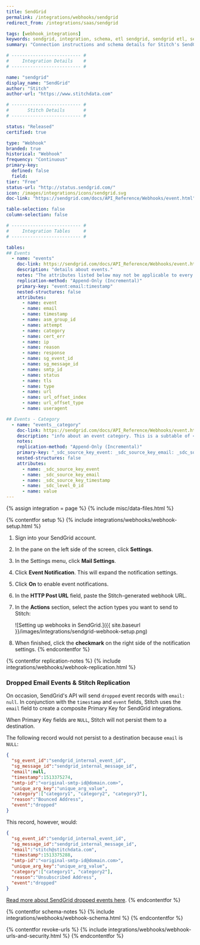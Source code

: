 ```yaml
---
title: SendGrid
permalink: /integrations/webhooks/sendgrid
redirect_from: /integrations/saas/sendgrid

tags: [webhook_integrations]
keywords: sendgrid, integration, schema, etl sendgrid, sendgrid etl, sendgrid schema
summary: "Connection instructions and schema details for Stitch's SendGrid integration."

# -------------------------- #
#     Integration Details    #
# -------------------------- #

name: "sendgrid"
display_name: "SendGrid"
author: "Stitch"
author-url: "https://www.stitchdata.com"

# -------------------------- #
#       Stitch Details       #
# -------------------------- #

status: "Released"
certified: true

type: "Webhook"
branded: true
historical: "Webhook"
frequency: "Continuous"
primary-key:
  defined: false
  field: 
tier: "Free"
status-url: "http://status.sendgrid.com/"
icon: /images/integrations/icons/sendgrid.svg
doc-link: "https://sendgrid.com/docs/API_Reference/Webhooks/event.html"

table-selection: false
column-selection: false

# -------------------------- #
#     Integration Tables     #
# -------------------------- #

tables:
## Events
  - name: "events"
    doc-link: https://sendgrid.com/docs/API_Reference/Webhooks/event.html#-Event-Types
    description: "details about events."
    notes: "The attributes listed below may not be applicable to every single event type - because of this, you may see some rows that have <code>NULL</code> values."
    replication-method: "Append-Only (Incremental)"
    primary-key: "event:email:timestamp"
    nested-structures: false
    attributes:
      - name: event
      - name: email
      - name: timestamp
      - name: asm_group_id
      - name: attempt
      - name: category
      - name: cert_err
      - name: ip
      - name: reason
      - name: response
      - name: sg_event_id
      - name: sg_message_id
      - name: smtp_id
      - name: status
      - name: tls
      - name: type
      - name: url
      - name: url_offset_index
      - name: url_offset_type
      - name: useragent

## Events - Category
  - name: "events__category"
    doc-link: https://sendgrid.com/docs/API_Reference/Webhooks/event.html#-Event-Types
    description: "info about an event category. This is a subtable of <code>events</code>."
    notes: 
    replication-method: "Append-Only (Incremental)"
    primary-key: "_sdc_source_key_event: _sdc_source_key_email: _sdc_source_key_timestamp: _sdc_level_0_id"
    nested-structures: false
    attributes:
      - name: _sdc_source_key_event
      - name: _sdc_source_key_email
      - name: _sdc_source_key_timestamp
      - name: _sdc_level_0_id
      - name: value
---
```

{% assign integration = page %}
{% include misc/data-files.html %}

{% contentfor setup %}
{% include integrations/webhooks/webhook-setup.html %}

1. Sign into your SendGrid account.
2. In the pane on the left side of the screen, click **Settings**.
3. In the Settings menu, click **Mail Settings**.
4. Click **Event Notification**. This will expand the notification settings.
5. Click **On** to enable event notifications.
6. In the **HTTP Post URL** field, paste the Stitch-generated webhook URL.
7. In the **Actions** section, select the action types you want to send to Stitch:

   ![Setting up webhooks in SendGrid.]({{ site.baseurl }}/images/integrations/sendgrid-webhook-setup.png)

8. When finished, click the **checkmark** on the right side of the notification settings.
{% endcontentfor %}


{% contentfor replication-notes %}
{% include integrations/webhooks/webhook-replication.html %}

### Dropped Email Events & Stitch Replication

On occasion, SendGrid's API will send `dropped` event records with `email: null`. In conjunction with the `timestamp` and `event` fields, Stitch uses the `email` field to create a composite Primary Key for SendGrid integrations. 

When Primary Key fields are `NULL`, Stitch will not persist them to a destination.

The following record would not persist to a destination because `email` is `NULL`:

```json
{
  "sg_event_id":"sendgrid_internal_event_id",
  "sg_message_id":"sendgrid_internal_message_id",
  "email":null,
  "timestamp":1513375274,
  "smtp-id":"<original-smtp-id@domain.com>",
  "unique_arg_key":"unique_arg_value",
  "category":["category1", "category2", "category3"],
  "reason":"Bounced Address",
  "event":"dropped"
}
```

This record, however, would:

```json
{
  "sg_event_id":"sendgrid_internal_event_id",
  "sg_message_id":"sendgrid_internal_message_id",
  "email":"stitch@stitchdata.com",
  "timestamp":1513375288,
  "smtp-id":"<original-smtp-id@domain.com>",
  "unique_arg_key":"unique_arg_value",
  "category":["category1", "category2"],
  "reason":"Unsubscribed Address",
  "event":"dropped"
}
```

[Read more about SendGrid dropped events here](https://sendgrid.com/docs/Classroom/Deliver/Undeliverable_Email/my_emails_are_being_dropped.html).
{% endcontentfor %}



{% contentfor schema-notes %}
{% include integrations/webhooks/webhook-schema.html %}
{% endcontentfor %}



{% contentfor revoke-urls %}
{% include integrations/webhooks/webhook-urls-and-security.html %}
{% endcontentfor %}